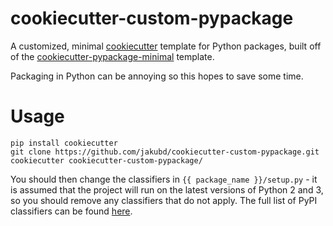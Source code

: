 # cookiecutter-custom-pypackage

A customized, minimal [cookiecutter](https://github.com/audreyr/cookiecutter) template for Python packages, built off of the 
[cookiecutter-pypackage-minimal](https://github.com/kragniz/cookiecutter-pypackage-minimal) template.

Packaging in Python can be annoying so this hopes to save some time.

# Usage

```
pip install cookiecutter
git clone https://github.com/jakubd/cookiecutter-custom-pypackage.git
cookiecutter cookiecutter-custom-pypackage/
```

You should then change the classifiers in `{{ package_name }}/setup.py` - it is assumed that the project will run on the latest versions of Python 2 and 3, so you should remove any classifiers that do not apply. The full list of PyPI classifiers can be found [here](https://pypi.org/classifiers/).
